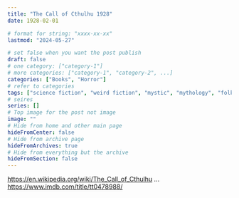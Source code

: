 ```yaml
---
title: "The Call of Cthulhu 1928"
date: 1928-02-01

# format for string: "xxxx-xx-xx"
lastmod: "2024-05-27"

# set false when you want the post publish
draft: false
# one category: ["category-1"]
# more categories: ["category-1", "category-2", ...]
categories: ["Books", "Horror"]
# refer to categories
tags: ["science fiction", "weird fiction", "mystic", "mythology", "folklore", "hton", "madness", "statue", "lovecraft"]
# seires
series: []
# Top image for the post not image
image: ""
# Hide from home and other main page
hideFromCenter: false
# Hide from archive page
hideFromArchives: true
# Hide from everything but the archive
hideFromSection: false
---
```

https://en.wikipedia.org/wiki/The_Call_of_Cthulhu
...
https://www.imdb.com/title/tt0478988/
<!--more-->